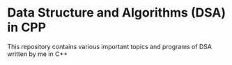 # Data Structure and Algorithms (DSA) in CPP
 This repository contains various important topics and programs of DSA written by me in C++
